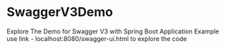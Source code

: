 # SwaggerV3Demo
Explore The Demo for Swagger V3 with Spring Boot Application Example
use link - localhost:8080/swagger-ui.html to explore the code
